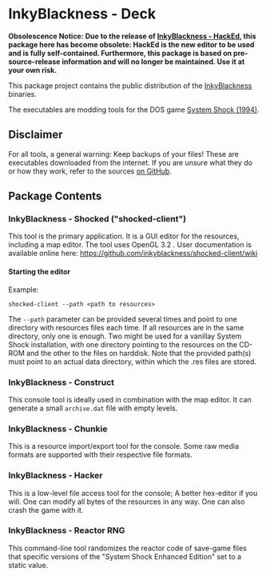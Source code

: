 # InkyBlackness - Deck

**Obsolescence Notice: Due to the release of [InkyBlackness - HackEd](https://github.com/inkyblackness/hacked), this package here has become obsolete: HackEd is the new editor to be used and is fully self-contained. Furthermore, this package is based on pre-source-release information and will no longer be maintained. Use it at your own risk.**

This package project contains the public distribution of the [InkyBlackness](https://inkyblackness.github.io) binaries.

The executables are modding tools for the DOS game [System Shock (1994)](http://en.wikipedia.org/wiki/System_Shock).

## Disclaimer
For all tools, a general warning: Keep backups of your files!
These are executables downloaded from the internet. If you are unsure what they do or how they work, refer to the sources [on GitHub](https://github.com/inkyblackness).


## Package Contents

### InkyBlackness - Shocked ("shocked-client")
This tool is the primary application. It is a GUI editor for the resources, including a map editor.
The tool uses OpenGL 3.2 .
User documentation is available online here: https://github.com/inkyblackness/shocked-client/wiki

#### Starting the editor

Example:

```
shocked-client --path <path to resources>
```

The ```--path``` parameter can be provided several times and point to one directory with resources files each time. If all resources are in the same directory, only one is enough. Two might be used for a vanillay System Shock installation, with one directory pointing to the resources on the CD-ROM and the other to the files on harddisk.
Note that the provided path(s) must point to an actual data directory, within which the .res files are stored.


### InkyBlackness - Construct
This console tool is ideally used in combination with the map editor. It can generate a small ```archive.dat``` file with empty levels.


### InkyBlackness - Chunkie
This is a resource import/export tool for the console. Some raw media formats are supported with their respective file formats.


### InkyBlackness - Hacker
This is a low-level file access tool for the console; A better hex-editor if you will. One can modify all bytes of the resources in any way. One can also crash the game with it.


### InkyBlackness - Reactor RNG
This command-line tool randomizes the reactor code of save-game files that specific versions of the "System Shock Enhanced Edition" set to a static value.
